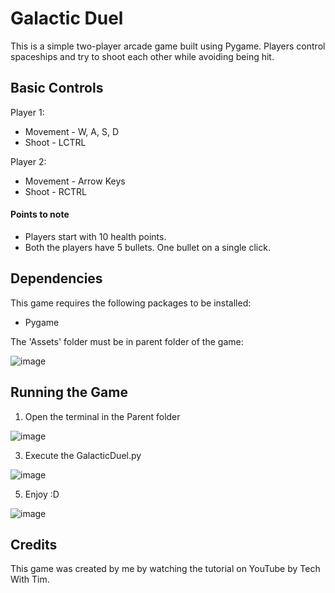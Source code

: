 # Galactic Duel

This is a simple two-player arcade game built using Pygame. Players control spaceships and try to shoot each other while avoiding being hit.

## Basic Controls

Player 1: 
- Movement - W, A, S, D
- Shoot - LCTRL

Player 2: 
- Movement - Arrow Keys
- Shoot - RCTRL

#### Points to note

- Players start with 10 health points.
- Both the players have 5 bullets. One bullet on a single click.

## Dependencies

This game requires the following packages to be installed:

- Pygame

The 'Assets' folder must be in parent folder of the game:

![image](https://user-images.githubusercontent.com/58700950/232241109-76c1d9aa-b511-4928-8fc1-9210b313525a.png)

## Running the Game

1. Open the terminal in the Parent folder

![image](https://user-images.githubusercontent.com/58700950/232241486-03dd30ce-0069-4260-b3b7-1ceb01689366.png)

3. Execute the GalacticDuel.py

![image](https://user-images.githubusercontent.com/58700950/232241522-ef50facb-1d7c-4118-bb49-b61ef649b3fc.png)

5. Enjoy :D

![image](https://user-images.githubusercontent.com/58700950/232241554-1ea6a6ab-c4b6-4900-8bc3-56f555d21886.png)

## Credits

This game was created by me by watching the tutorial on YouTube by Tech With Tim.
